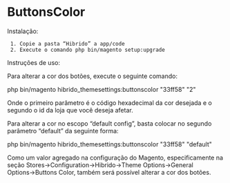 # ButtonsColor
﻿Instalação:

     1. Copie a pasta “Hibrido” a app/code
     2. Execute o comando php bin/magento setup:upgrade

Instruções de uso:

Para alterar a cor dos botões, execute o seguinte comando:

php bin/magento hibrido_themesettings:buttonscolor "33ff58" "2"

Onde o primeiro parâmetro é o código hexadecimal da cor desejada e o segundo o id da loja que você deseja afetar.

Para alterar a cor no escopo “default config”, basta colocar no segundo parâmetro “default” da seguinte forma:

php bin/magento hibrido_themesettings:buttonscolor "33ff58" "default"

Como um valor agregado na configuração do Magento, especificamente na seção Stores→Configuration→Hibrido→Theme Options→General Options→Buttons Color, também será possível alterar a cor dos botões.
